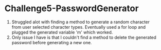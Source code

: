 # Challenge5-PasswordGenerator
1. Struggled alot with finding a method to generate a random character from user selected character types. Eventually used a for loop
and plugged the generated variable 'm' which worked.
2. Only issue I have is that I couldn't find a method to delete the generated password before generating a new one.
